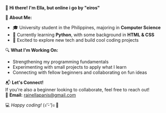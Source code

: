 👋 **Hi there! I'm Ella, but online i go by "eiros"**

🌱 **About Me:**  
- 🎓 University student in the Philippines, majoring in **Computer Science**  
- 🐍 Currently learning **Python**, with some background in **HTML & CSS**  
- 🚀 Excited to explore new tech and build cool coding projects  

🔍 **What I'm Working On:**  
- Strengthening my programming fundamentals  
- Experimenting with small projects to apply what I learn  
- Connecting with fellow beginners and collaborating on fun ideas  

📬 **Let's Connect!**  
If you're also a beginner looking to collaborate, feel free to reach out!  
📩 **Email:** rainellapanis@gmail.com  

💻 _Happy coding!_ (ง'̀-'́)ง 🚀  
